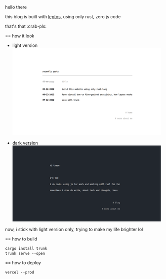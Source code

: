 hello there

this blog is built with [leptos](https://github.com/gbj/leptos), using only rust, zero js code

that's that :crab-pls:

== how it look

-   light version
    ![how it look](./.pics/overview-light.png)

-   dark version
    ![how it look](./.pics/overview-dark.png)

now, i stick with light version only, trying to make my life brighter lol

== how to build

```
cargo install trunk
trunk serve --open
```

== how to deploy

```
vercel --prod
```

